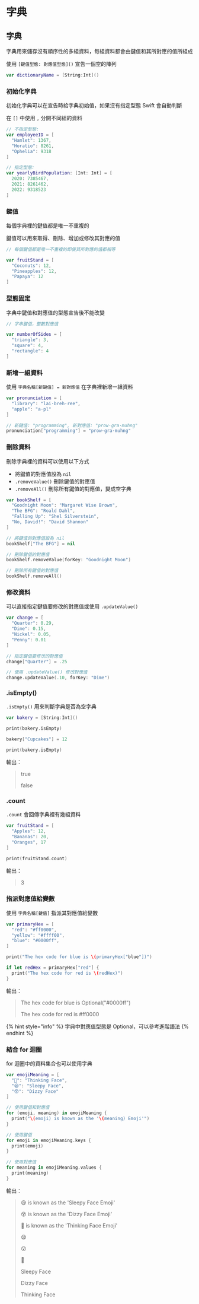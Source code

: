 # 字典

## 字典

字典用來儲存沒有順序性的多組資料，每組資料都會由鍵值和其所對應的值所組成

使用 `[鍵值型態: 對應值型態]()` 宣告一個空的陣列

```swift
var dictionaryName = [String:Int]()
```

### 初始化字典

初始化字典可以在宣告時給字典初始值，如果沒有指定型態 Swift 會自動判斷

在 `[]` 中使用 `,` 分開不同組的資料

```swift
// 不指定型態:
var employeeID = [
  "Hamlet": 1367,
  "Horatio": 8261,
  "Ophelia": 9318
]

// 指定型態:
var yearlyBirdPopulation: [Int: Int] = [
  2020: 7385467,
  2021: 8261462,
  2022: 9318523
]
```

### 鍵值

每個字典裡的鍵值都是唯一不重複的

鍵值可以用來取得、刪除、增加或修改其對應的值

```swift
// 每個鍵值都是唯一不重複的即使其所對應的值都相等

var fruitStand = [
  "Coconuts": 12,
  "Pineapples": 12,
  "Papaya": 12
]
```

### 型態固定

字典中鍵值和對應值的型態宣告後不能改變

```swift
// 字串鍵值，整數對應值

var numberOfSides = [
  "triangle": 3,
  "square": 4,
  "rectangle": 4
]
```

### 新增一組資料

使用 `字典名稱[新鍵值] = 新對應值` 在字典裡新增一組資料

```swift
var pronunciation = [
  "library": "lai·breh·ree",
  "apple": "a·pl"
]

// 新鍵值: "programming", 新對應值: "prow·gra·muhng"
pronunciation["programming"] = "prow·gra·muhng"
```

### 刪除資料

刪除字典裡的資料可以使用以下方式

* 將鍵值的對應值設為 `nil`
* `.removeValue()` 刪除鍵值的對應值
* `.removeAll()` 刪除所有鍵值的對應值，變成空字典

```swift
var bookShelf = [
  "Goodnight Moon": "Margaret Wise Brown",
  "The BFG": "Roald Dahl",
  "Falling Up": "Shel Silverstein",
  "No, David!": "David Shannon"
]

// 將鍵值的對應值設為 nil
bookShelf["The BFG"] = nil

// 刪除鍵值的對應值
bookShelf.removeValue(forKey: "Goodnight Moon")

// 刪除所有鍵值的對應值
bookShelf.removeAll()
```

### 修改資料

可以直接指定鍵值要修改的對應值或使用 `.updateValue()`

```swift
var change = [
  "Quarter": 0.29,
  "Dime": 0.15,
  "Nickel": 0.05,
  "Penny": 0.01
]

// 指定鍵值要修改的對應值
change["Quarter"] = .25

// 使用 .updateValue() 修改對應值
change.updateValue(.10, forKey: "Dime")
```

### .isEmpty()

`.isEmpty()` 用來判斷字典是否為空字典

```swift
var bakery = [String:Int]() 

print(bakery.isEmpty)

bakery["Cupcakes"] = 12  

print(bakery.isEmpty)
```

輸出：

> true
>
> false

### .count

`.count` 會回傳字典裡有幾組資料

```swift
var fruitStand = [
  "Apples": 12,
  "Bananas": 20,
  "Oranges", 17
]

print(fruitStand.count)
```

輸出：

> 3

### 指派對應值給變數

使用 `字典名稱[鍵值]` 指派其對應值給變數

```swift
var primaryHex = [
  "red": "#ff0000",
  "yellow": "#ffff00",
  "blue": "#0000ff",
]

print("The hex code for blue is \(primaryHex["blue"])")

if let redHex = primaryHex["red"] {
  print("The hex code for red is \(redHex)")
}
```

輸出：

> The hex code for blue is Optional("#0000ff")
>
> The hex code for red is #ff0000

{% hint style="info" %}
字典中對應值型態是 Optional，可以參考進階語法
{% endhint %}

### 結合 for 迴圈

for 迴圈中的資料集合也可以使用字典

```swift
var emojiMeaning = [
  "🤔": "Thinking Face",
  "😪": "Sleepy Face",
  "😵": "Dizzy Face"
]

// 使用鍵值和對應值
for (emoji, meaning) in emojiMeaning {
  print("\(emoji) is known as the '\(meaning) Emoji'")
}

// 使用鍵值
for emoji in emojiMeaning.keys {
  print(emoji)
}

// 使用對應值
for meaning in emojiMeaning.values {
  print(meaning)
}
```

輸出：

> 😪 is known as the 'Sleepy Face Emoji'
>
> 😵 is known as the 'Dizzy Face Emoji'
>
> 🤔 is known as the 'Thinking Face Emoji'
>
> 😪
>
> 😵
>
> 🤔
>
> Sleepy Face
>
> Dizzy Face
>
> Thinking Face
